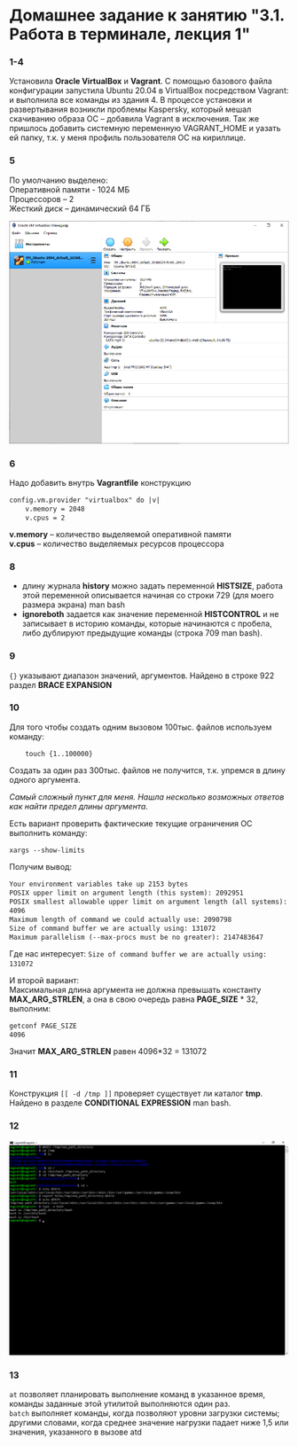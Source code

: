 
# Домашнее задание к занятию "3.1. Работа в терминале, лекция 1"  
### 1-4  
Установила **Oracle VirtualBox** и **Vagrant**. С помощью базового файла конфигурации запустила Ubuntu 20.04 в VirtualBox посредством Vagrant: и выполнила все команды из здания 4. В процессе установки и развертывания возникли проблемы Kaspersky, который мешал скачиванию образа ОС – добавила Vagrant в исключения. Так же пришлось добавить системную переменную VAGRANT_HOME и уазать ей папку, т.к. у меня профиль пользователя ОС на кириллице. 

### 5  
По умолчанию выделено:   
Оперативной памяти - 1024 МБ  
Процессоров – 2  
Жесткий диск – динамический 64 ГБ  
 
![VB_VM_Vagrant_Ubuntu-20.01_default](VB_VM_Vagrant_Ubuntu-20.01_default.png)
 
### 6  
Надо добавить внутрь **Vagrantfile** конструкцию

    config.vm.provider "virtualbox" do |v|
        v.memory = 2048
        v.cpus = 2
**v.memory** – количество выделяемой оперативной памяти  
**v.cpus** – количество выделяемых ресурсов процессора

### 8   
- длину журнала **history** можно задать переменной **HISTSIZE**, работа этой переменной описывается начиная со строки 729 (для моего размера экрана) man bash
- **ignoreboth** задается как значение переменной **HISTCONTROL** и не записывает в историю команды, которые начинаются с пробела, либо дублируют предыдущие команды (строка 709 man bash).  
### 9  
`{}` указывают диапазон значений, аргументов. Найдено в строке 922 раздел **BRACE EXPANSION**  
### 10  
Для того чтобы создать одним вызовом 100тыс. файлов используем команду: 

        touch {1..100000}    
Создать за один раз 300тыс. файлов не получится, т.к. упремся в длину одного аргумента.   

*Самый сложный пункт для меня. Нашла несколько возможных ответов как найти предел длины аргумента.*  

Есть вариант проверить фактические текущие ограничения ОС выполнить команду:  

    xargs --show-limits
Получим вывод:  

    Your environment variables take up 2153 bytes
    POSIX upper limit on argument length (this system): 2092951
    POSIX smallest allowable upper limit on argument length (all systems): 4096
    Maximum length of command we could actually use: 2090798
    Size of command buffer we are actually using: 131072
    Maximum parallelism (--max-procs must be no greater): 2147483647
Где нас интересует: `Size of command buffer we are actually using: 131072`  

И второй вариант:  
Максимальная длина аргумента не должна превышать константу **MAX_ARG_STRLEN**, а она в свою очередь равна **PAGE_SIZE** * 32, выполним:

    getconf PAGE_SIZE
    4096
Значит **MAX_ARG_STRLEN** равен 4096*32 = 131072



### 11    
Конструкция `[[ -d /tmp ]]` проверяет существует ли каталог **tmp**. Найдено в разделе **CONDITIONAL EXPRESSION** man bash.

### 12  

![12](12.png)

### 13  
`at` позволяет планировать выполнение команд в указанное время, команды заданные этой утилитой выполняются один раз.  
`batch` выполняет команды, когда позволяют уровни загрузки системы; другими словами, когда среднее значение нагрузки падает ниже 1,5 или значения, указанного в вызове atd





